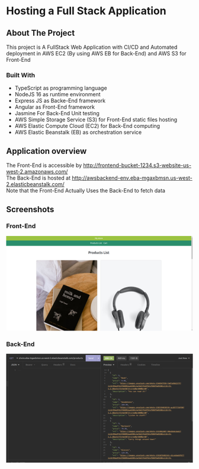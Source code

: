 # Hosting a Full Stack Application
## About The Project
This project is A FullStack Web Application with CI/CD and Automated deployment in AWS EC2 (By using AWS EB for Back-End) and AWS S3 for Front-End

### Built With
- TypeScript as programming language
- NodeJS 16 as runtime environment
- Express JS as Backe-End framework
- Angular as Front-End framework
- Jasmine For Back-End Unit testing
- AWS Simple Storage Service (S3) for Front-End static files hosting 
- AWS Elastic Compute Cloud (EC2) for Back-End computing 
- AWS Elastic Beanstalk (EB) as orchestration service


## Application overview
The Front-End is accessible by http://frontend-bucket-1234.s3-website-us-west-2.amazonaws.com/
<br>
The Back-End is hosted at http://awsbackend-env.eba-mgaxbmsn.us-west-2.elasticbeanstalk.com/ <br>
Note that the Front-End Actually Uses the Back-End to fetch data 
## Screenshots
### Front-End 
![Front End](screenshots/Front-End.png "Front End")

### Back-End 
![Back End](screenshots/Back-End.png "Back End")

